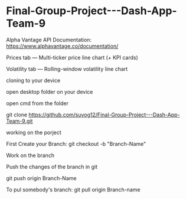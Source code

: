 # Final-Group-Project---Dash-App-Team-9
Alpha Vantage API Documentation: https://www.alphavantage.co/documentation/


Prices tab — Multi-ticker price line chart (+ KPI cards)

Volatility tab — Rolling-window volatility line chart


cloning to your device

open desktop folder on your device

open cmd from the folder

git clone https://github.com/suyog12/Final-Group-Project---Dash-App-Team-9.git

working on the porject

First Create your Branch: git checkout -b "Branch-Name"

Work on the branch

Push the changes of the branch in git

git push origin Branch-Name

To pul somebody's branch: git pull origin Branch-name
